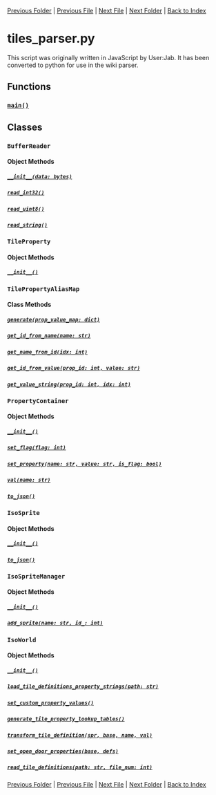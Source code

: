 [Previous Folder](../objects/components.md) | [Previous File](stash_parser.md) | [Next File](zone_parser.md) | [Next Folder](../recipes/craft_recipes.md) | [Back to Index](../../index.md)

# tiles_parser.py

This script was originally written in JavaScript by User:Jab.
It has been converted to python for use in the wiki parser.

## Functions

### [`main()`](https://github.com/Vaileasys/pz-wiki_parser/blob/main/scripts/parser/tiles_parser.py#L450)

## Classes

### `BufferReader`
#### Object Methods
##### [`__init__(data: bytes)`](https://github.com/Vaileasys/pz-wiki_parser/blob/main/scripts/parser/tiles_parser.py#L63)
##### [`read_int32()`](https://github.com/Vaileasys/pz-wiki_parser/blob/main/scripts/parser/tiles_parser.py#L67)
##### [`read_uint8()`](https://github.com/Vaileasys/pz-wiki_parser/blob/main/scripts/parser/tiles_parser.py#L72)
##### [`read_string()`](https://github.com/Vaileasys/pz-wiki_parser/blob/main/scripts/parser/tiles_parser.py#L77)

### `TileProperty`
#### Object Methods
##### [`__init__()`](https://github.com/Vaileasys/pz-wiki_parser/blob/main/scripts/parser/tiles_parser.py#L96)

### `TilePropertyAliasMap`
#### Class Methods
##### [`generate(prop_value_map: dict)`](https://github.com/Vaileasys/pz-wiki_parser/blob/main/scripts/parser/tiles_parser.py#L106)
##### [`get_id_from_name(name: str)`](https://github.com/Vaileasys/pz-wiki_parser/blob/main/scripts/parser/tiles_parser.py#L118)
##### [`get_name_from_id(idx: int)`](https://github.com/Vaileasys/pz-wiki_parser/blob/main/scripts/parser/tiles_parser.py#L122)
##### [`get_id_from_value(prop_id: int, value: str)`](https://github.com/Vaileasys/pz-wiki_parser/blob/main/scripts/parser/tiles_parser.py#L129)
##### [`get_value_string(prop_id: int, idx: int)`](https://github.com/Vaileasys/pz-wiki_parser/blob/main/scripts/parser/tiles_parser.py#L135)

### `PropertyContainer`
#### Object Methods
##### [`__init__()`](https://github.com/Vaileasys/pz-wiki_parser/blob/main/scripts/parser/tiles_parser.py#L155)
##### [`set_flag(flag: int)`](https://github.com/Vaileasys/pz-wiki_parser/blob/main/scripts/parser/tiles_parser.py#L162)
##### [`set_property(name: str, value: str, is_flag: bool)`](https://github.com/Vaileasys/pz-wiki_parser/blob/main/scripts/parser/tiles_parser.py#L171)
##### [`val(name: str)`](https://github.com/Vaileasys/pz-wiki_parser/blob/main/scripts/parser/tiles_parser.py#L188)
##### [`to_json()`](https://github.com/Vaileasys/pz-wiki_parser/blob/main/scripts/parser/tiles_parser.py#L201)

### `IsoSprite`
#### Object Methods
##### [`__init__()`](https://github.com/Vaileasys/pz-wiki_parser/blob/main/scripts/parser/tiles_parser.py#L231)
##### [`to_json()`](https://github.com/Vaileasys/pz-wiki_parser/blob/main/scripts/parser/tiles_parser.py#L259)

### `IsoSpriteManager`
#### Object Methods
##### [`__init__()`](https://github.com/Vaileasys/pz-wiki_parser/blob/main/scripts/parser/tiles_parser.py#L292)
##### [`add_sprite(name: str, id_: int)`](https://github.com/Vaileasys/pz-wiki_parser/blob/main/scripts/parser/tiles_parser.py#L305)

### `IsoWorld`
#### Object Methods
##### [`__init__()`](https://github.com/Vaileasys/pz-wiki_parser/blob/main/scripts/parser/tiles_parser.py#L324)
##### [`load_tile_definitions_property_strings(path: str)`](https://github.com/Vaileasys/pz-wiki_parser/blob/main/scripts/parser/tiles_parser.py#L328)
##### [`set_custom_property_values()`](https://github.com/Vaileasys/pz-wiki_parser/blob/main/scripts/parser/tiles_parser.py#L346)
##### [`generate_tile_property_lookup_tables()`](https://github.com/Vaileasys/pz-wiki_parser/blob/main/scripts/parser/tiles_parser.py#L355)
##### [`transform_tile_definition(spr, base, name, val)`](https://github.com/Vaileasys/pz-wiki_parser/blob/main/scripts/parser/tiles_parser.py#L359)
##### [`set_open_door_properties(base, defs)`](https://github.com/Vaileasys/pz-wiki_parser/blob/main/scripts/parser/tiles_parser.py#L400)
##### [`read_tile_definitions(path: str, file_num: int)`](https://github.com/Vaileasys/pz-wiki_parser/blob/main/scripts/parser/tiles_parser.py#L421)


[Previous Folder](../objects/components.md) | [Previous File](stash_parser.md) | [Next File](zone_parser.md) | [Next Folder](../recipes/craft_recipes.md) | [Back to Index](../../index.md)
